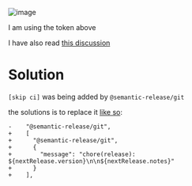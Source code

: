 ![image](https://github.com/Shereef/semantic-gha-trigger-tag/assets/356763/6fbd75ac-1a24-4eba-96c5-c5c480a3607c)

I am using the token above

I have also read [this discussion](https://github.com/semantic-release/semantic-release/discussions/1906)

# Solution

`[skip ci]` was being added by `@semantic-release/git`

the solutions is to replace it [like so]([url](https://github.com/Shereef/semantic-gha-trigger-tag/commit/39996f202cf6fa6c3fa14806062c6e2b39e739df)):
```
-    "@semantic-release/git",
+    [
+      "@semantic-release/git",
+      {
+        "message": "chore(release): ${nextRelease.version}\n\n${nextRelease.notes}"
+      }
+    ],
```
